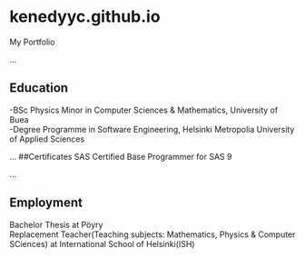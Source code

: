 # kenedyyc.github.io
My Portfolio

...
## Education
-BSc Physics Minor in Computer Sciences & Mathematics, University of Buea </br>
-Degree Programme in Software Engineering, Helsinki Metropolia University of Applied Sciences


...
##Certificates
SAS Certified Base Programmer for SAS 9 <div data-iframe-width="150" data-iframe-height="270" data-share-badge-id="1ae79ca1-5702-445d-a713-5cbd1a363215" data-share-badge-host="https://www.credly.com"></div><script type="text/javascript" async src="//cdn.credly.com/assets/utilities/embed.js"></script>

...
## Employment
Bachelor Thesis at Pöyry </br>
Replacement Teacher(Teaching subjects: Mathematics, Physics & Computer SCiences) at International School of Helsinki(ISH)
